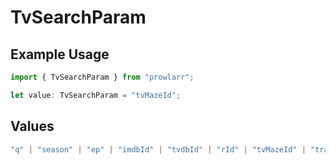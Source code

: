 # TvSearchParam

## Example Usage

```typescript
import { TvSearchParam } from "prowlarr";

let value: TvSearchParam = "tvMazeId";
```

## Values

```typescript
"q" | "season" | "ep" | "imdbId" | "tvdbId" | "rId" | "tvMazeId" | "traktId" | "tmdbId" | "doubanId" | "genre" | "year"
```